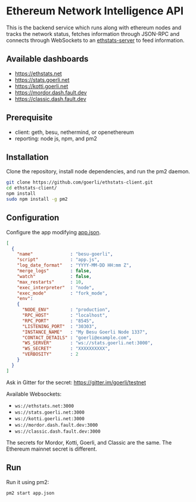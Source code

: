 # Ethereum Network Intelligence API

This is the backend service which runs along with ethereum nodes and tracks the network status, fetches information through JSON-RPC and connects through WebSockets to an [ethstats-server](https://github.com/goerli/ethstats-server) to feed information.

## Available dashboards
* https://ethstats.net
* https://stats.goerli.net
* https://kotti.goerli.net
* https://mordor.dash.fault.dev
* https://classic.dash.fault.dev

## Prerequisite
* client: geth, besu, nethermind, or openethereum
* reporting: node js, npm, and pm2

## Installation

Clone the repository, install node dependencies, and run the pm2 daemon.

```bash
git clone https://github.com/goerli/ethstats-client.git
cd ethstats-client/
npm install
sudo npm install -g pm2
```

## Configuration

Configure the app modifying [app.json](/app.json). 

```json
[
  {
    "name"              : "besu-goerli",
    "script"            : "app.js",
    "log_date_format"   : "YYYY-MM-DD HH:mm Z",
    "merge_logs"        : false,
    "watch"             : false,
    "max_restarts"      : 10,
    "exec_interpreter"  : "node",
    "exec_mode"         : "fork_mode",
    "env":
    {
      "NODE_ENV"        : "production",
      "RPC_HOST"        : "localhost",
      "RPC_PORT"        : "8545",
      "LISTENING_PORT"  : "30303",
      "INSTANCE_NAME"   : "My Besu Goerli Node 1337",
      "CONTACT_DETAILS" : "goerli@example.com",
      "WS_SERVER"       : "ws://stats.goerli.net:3000",
      "WS_SECRET"       : "XXXXXXXXXX",
      "VERBOSITY"       : 2
    }
  }
]
```

Ask in Gitter for the secret: https://gitter.im/goerli/testnet

Available Websockets:
* `ws://ethstats.net:3000`
* `ws://stats.goerli.net:3000`
* `ws://kotti.goerli.net:3000`
* `ws://mordor.dash.fault.dev:3000`
* `ws://classic.dash.fault.dev:3000`

The secrets for Mordor, Kotti, Goerli, and Classic are the same. The Ethereum mainnet secret is different.

## Run

Run it using pm2:

```bash
pm2 start app.json
```
